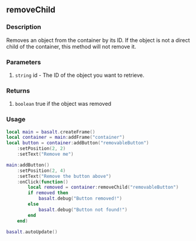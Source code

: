 ## removeChild

### Description

Removes an object from the container by its ID. If the object is not a direct child of the container, this method will not remove it.

### Parameters

1. `string` id - The ID of the object you want to retrieve.

### Returns

1. `boolean` true if the object was removed

### Usage

```lua
local main = basalt.createFrame()
local container = main:addFrame("container")
local button = container:addButton("removableButton")
    :setPosition(2, 2)
    :setText("Remove me")

main:addButton()
    :setPosition(2, 4)
    :setText("Remove the button above")
    :onClick(function()
        local removed = container:removeChild("removableButton")
        if removed then
            basalt.debug("Button removed!")
        else
            basalt.debug("Button not found!")
        end
    end)

basalt.autoUpdate()
```
